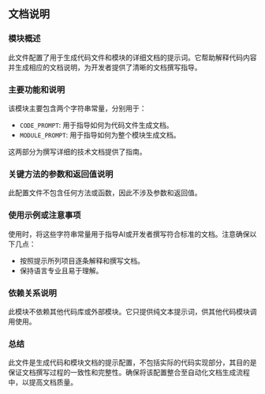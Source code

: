 ## 文档说明

### 模块概述
此文件配置了用于生成代码文件和模块的详细文档的提示词。它帮助解释代码内容并生成相应的文档说明，为开发者提供了清晰的文档撰写指导。

### 主要功能和说明
该模块主要包含两个字符串常量，分别用于：
- `CODE_PROMPT`: 用于指导如何为代码文件生成文档。
- `MODULE_PROMPT`: 用于指导如何为整个模块生成文档。

这两部分为撰写详细的技术文档提供了指南。

### 关键方法的参数和返回值说明
此配置文件不包含任何方法或函数，因此不涉及参数和返回值。

### 使用示例或注意事项
使用时，将这些字符串常量用于指导AI或开发者撰写符合标准的文档。注意确保以下几点：
- 按照提示所列项目逐条解释和撰写文档。
- 保持语言专业且易于理解。

### 依赖关系说明
此模块不依赖其他代码库或外部模块。它只提供纯文本提示词，供其他代码模块调用使用。

### 总结
此文件是生成代码和模块文档的提示配置，不包括实际的代码实现部分，其目的是保证文档撰写过程的一致性和完整性。确保将该配置整合至自动化文档生成流程中，以提高文档质量。